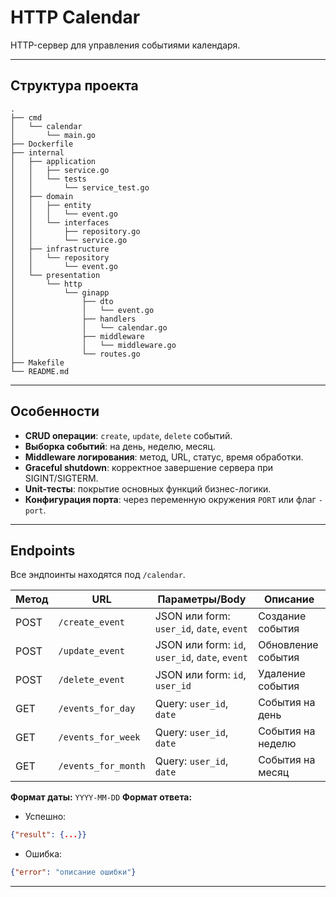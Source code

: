 

# HTTP Calendar 

HTTP-сервер для управления событиями календаря. 

---

## Структура проекта

```
.
├── cmd
│   └── calendar
│       └── main.go
├── Dockerfile
├── internal
│   ├── application
│   │   ├── service.go
│   │   └── tests
│   │       └── service_test.go
│   ├── domain
│   │   ├── entity
│   │   │   └── event.go
│   │   └── interfaces
│   │       ├── repository.go
│   │       └── service.go
│   ├── infrastructure
│   │   └── repository
│   │       └── event.go
│   └── presentation
│       └── http
│           └── ginapp
│               ├── dto
│               │   └── event.go
│               ├── handlers
│               │   └── calendar.go
│               ├── middleware
│               │   └── middleware.go
│               └── routes.go
├── Makefile
└── README.md
```

---

## Особенности

* **CRUD операции**: `create`, `update`, `delete` событий.
* **Выборка событий**: на день, неделю, месяц.
* **Middleware логирования**: метод, URL, статус, время обработки.
* **Graceful shutdown**: корректное завершение сервера при SIGINT/SIGTERM.
* **Unit-тесты**: покрытие основных функций бизнес-логики.
* **Конфигурация порта**: через переменную окружения `PORT` или флаг `-port`.

---

## Endpoints

Все эндпоинты находятся под `/calendar`.

| Метод | URL                 | Параметры/Body                                  | Описание           |
| ----- | ------------------- | ----------------------------------------------- | ------------------ |
| POST  | `/create_event`     | JSON или form: `user_id`, `date`, `event`       | Создание события   |
| POST  | `/update_event`     | JSON или form: `id`, `user_id`, `date`, `event` | Обновление события |
| POST  | `/delete_event`     | JSON или form: `id`, `user_id`                  | Удаление события   |
| GET   | `/events_for_day`   | Query: `user_id`, `date`                        | События на день    |
| GET   | `/events_for_week`  | Query: `user_id`, `date`                        | События на неделю  |
| GET   | `/events_for_month` | Query: `user_id`, `date`                        | События на месяц   |

**Формат даты:** `YYYY-MM-DD`
**Формат ответа:**

* Успешно:

```json
{"result": {...}}
```

* Ошибка:

```json
{"error": "описание ошибки"}
```

---

